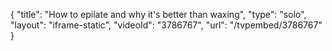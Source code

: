 {
    "title": "How to epilate and why it's better than waxing",
    "type": "solo",
    "layout": "iframe-static",
    "videoId": "3786767",
    "url": "\/tvpembed\/3786767"
}